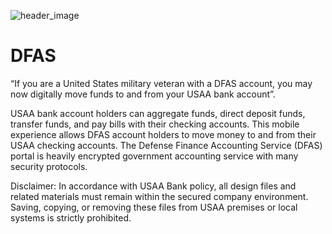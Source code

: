 ![header_image](DFAS-logo.jpg)
# DFAS
“If you are a United States military veteran with a DFAS account, you may now digitally move funds to and from your USAA bank account”.

USAA bank account holders can aggregate funds, direct deposit funds, transfer funds, and pay bills with their checking accounts.  This mobile experience allows DFAS account holders to move money to and from their USAA checking accounts.  The Defense Finance Accounting Service (DFAS) portal is heavily encrypted government accounting service with many security protocols.

Disclaimer:
In accordance with USAA Bank policy, all design files and related materials must remain within the secured company environment. Saving, copying, or removing these files from USAA premises or local systems is strictly prohibited.
